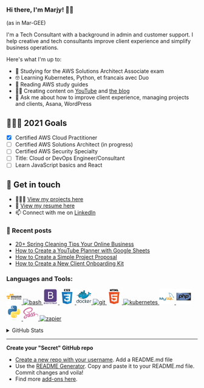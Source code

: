 ### Hi there, I'm Marjy! 👋🏾 

(as in Mar-GEE)

I'm a Tech Consultant with a background in admin and customer support. I help creative and tech consultants improve client experience and simplify business operations. 

Here's what I'm up to:

- 🔭 Studying for the AWS Solutions Architect Associate exam
- 🤓 Learning Kubernetes, Python, et francais avec Duo
- 📖 Reading AWS study guides
- ✍🏾 Creating content on [YouTube](https://www.youtube.com/channel/UCH45NDaOXaxnGw5RBBgYQOg) and [the blog](https://msguery.net/blog)
- 💬 Ask me about how to improve client experience, managing projects and clients, Asana, WordPress

## 👩🏾‍💻 2021 Goals
- [x] Certified AWS Cloud Practitioner
- [ ] Certified AWS Solutions Architect (in progress)
- [ ] Certified AWS Security Specialty
- [ ] Title: Cloud or DevOps Engineer/Consultant
- [ ] Learn JavaScript basics and React

## 🔗 Get in touch
- 👷🏾‍♀️ [View my projects here](https://mguery.github.io/resume/)
- 📃 [View my resume here](https://msguery.net/resume-doc)
- 📫 Connect with me on [LinkedIn](https://www.linkedin.com/in/msguery/)


### 📖 Recent posts
<!-- BLOG-POST-LIST:START -->
- [20+ Spring Cleaning Tips Your Online Business](https://msguery.net/spring-cleaning-online-business/?utm_source=rss&utm_medium=rss&utm_campaign=spring-cleaning-online-business)
- [How to Create a YouTube Planner with Google Sheets](https://msguery.net/youtube-google-sheets/?utm_source=rss&utm_medium=rss&utm_campaign=youtube-google-sheets)
- [How to Create a Simple Project Proposal](https://msguery.net/how-to-create-proposal/?utm_source=rss&utm_medium=rss&utm_campaign=how-to-create-proposal)
- [How to Create a New Client Onboarding Kit](https://msguery.net/client-onboarding-kit/?utm_source=rss&utm_medium=rss&utm_campaign=client-onboarding-kit)
<!-- BLOG-POST-LIST:END -->


<h3 align="left">Languages and Tools:</h3>
<p align="left"> <a href="https://aws.amazon.com" target="_blank"> <img src="https://raw.githubusercontent.com/devicons/devicon/master/icons/amazonwebservices/amazonwebservices-original-wordmark.svg" alt="aws" width="40" height="40"/> </a> <a href="https://www.gnu.org/software/bash/" target="_blank"> <img src="https://www.vectorlogo.zone/logos/gnu_bash/gnu_bash-icon.svg" alt="bash" width="40" height="40"/> </a> <a href="https://getbootstrap.com" target="_blank"> <img src="https://raw.githubusercontent.com/devicons/devicon/master/icons/bootstrap/bootstrap-plain-wordmark.svg" alt="bootstrap" width="40" height="40"/> </a> <a href="https://www.w3schools.com/css/" target="_blank"> <img src="https://raw.githubusercontent.com/devicons/devicon/master/icons/css3/css3-original-wordmark.svg" alt="css3" width="40" height="40"/> </a> <a href="https://www.docker.com/" target="_blank"> <img src="https://raw.githubusercontent.com/devicons/devicon/master/icons/docker/docker-original-wordmark.svg" alt="docker" width="40" height="40"/> </a> <a href="https://git-scm.com/" target="_blank"> <img src="https://www.vectorlogo.zone/logos/git-scm/git-scm-icon.svg" alt="git" width="40" height="40"/> </a> <a href="https://www.w3.org/html/" target="_blank"> <img src="https://raw.githubusercontent.com/devicons/devicon/master/icons/html5/html5-original-wordmark.svg" alt="html5" width="40" height="40"/> </a> <a href="https://kubernetes.io" target="_blank"> <img src="https://www.vectorlogo.zone/logos/kubernetes/kubernetes-icon.svg" alt="kubernetes" width="40" height="40"/> </a> <a href="https://www.mysql.com/" target="_blank"> <img src="https://raw.githubusercontent.com/devicons/devicon/master/icons/mysql/mysql-original-wordmark.svg" alt="mysql" width="40" height="40"/> </a> <a href="https://www.php.net" target="_blank"> <img src="https://raw.githubusercontent.com/devicons/devicon/master/icons/php/php-original.svg" alt="php" width="40" height="40"/> </a> <a href="https://www.python.org" target="_blank"> <img src="https://raw.githubusercontent.com/devicons/devicon/master/icons/python/python-original.svg" alt="python" width="40" height="40"/> </a> <a href="https://sass-lang.com" target="_blank"> <img src="https://raw.githubusercontent.com/devicons/devicon/master/icons/sass/sass-original.svg" alt="sass" width="40" height="40"/> </a> <a href="https://zapier.com" target="_blank"> <img src="https://www.vectorlogo.zone/logos/zapier/zapier-icon.svg" alt="zapier" width="40" height="40"/> </a> </p>


<details> 
<summary>GitHub Stats </summary>
<br />
  
![top-langs](https://github-readme-stats.vercel.app/api/top-langs?username=mguery&show_icons=true&theme=onedark)

![github stats](https://github-readme-stats.vercel.app/api?username=mguery&show_icons=true&theme=onedark)

<p><img align="center" src="https://github-readme-streak-stats.herokuapp.com/?user=mguery&theme=onedark" alt="mguery" /></p>
</details>

---
**Create your "Secret" GitHub repo**
- [Create a new repo with your username](https://dev.to/puf17640/github-secret-add-a-readme-to-your-profile-25j1). Add a README.md file
- Use the [README Generator](https://rahuldkjain.github.io/gh-profile-readme-generator/). Copy and paste it to your README.md file. Commit changes and voila!
- Find more [add-ons here](https://github.com/anuraghazra/github-readme-stats).
